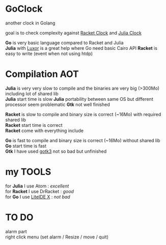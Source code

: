 # GoClock
another clock in Golang

goal is to check complexity against [Racket Clock](https://github.com/nodrygo/RktAlarmClock) and [Julia Clock](https://github.com/nodrygo/jAnalogAlarmClock) 

__Go__ is very basic language compared to Racket and Julia   
__Julia__ with [Luxor](https://github.com/JuliaGraphics/Luxor.jl) is a great help where Go need basic Cairo API
__Racket__ is easy to write (event when not using htdp)

# Compilation AOT
__Julia__ is very very slow to compile and the binaries are very big (>300Mo) including lot of shared lib     
__Julia__ start time is slow
__Julia__ portability between same OS but different processor seem problematic 
__Gtk__ not well finished    

__Racket__ is slow to compile and binary size is correct (~16Mo) with required shared lib        
__Racket__ start time is correct    
__Racket__  come with everything include 

__Go__ is fast to compile and binary size is correct (~16Mo) without shared lib      
__Go__ start time is fast  
__Gtk__ I have used [gotk3](https://github.com/gotk3/gotk3) not so bad but unfinished    

# my TOOLS
for __Julia__ I use Atom : _excellent_    
for __Racket__ I use DrRacket : _good_    
for __Go__ I use [LiteIDE X](https://liteide.org/en/) : _not bad_      

# TO DO    
alarm part   
right click menu  (set alarm / Resize / move / quit)  

